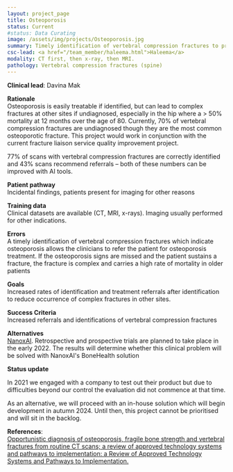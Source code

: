```yaml
---
layout: project_page
title: Osteoporosis
status: Current
#status: Data Curating
image: /assets/img/projects/Osteoporosis.jpg
summary: Timely identification of vertebral compression fractures to promote early treatment interventions.
csc-lead: <a href="/team_member/haleema.html">Haleema</a>
modality: CT first, then x-ray, then MRI.
pathology: Vertebral compression fractures (spine)
---
```

<b>Clinical lead</b>: Davina Mak <br>

<b>Rationale</b><br>
Osteoporosis is easily treatable if identified, but can lead to complex fractures at other sites if undiagnosed, especially in the hip where a > 50% mortality at 12 months over the age of 80. Currently, 70% of vertebral compression fractures are undiagnosed though they are the most common osteoporotic fracture. This project would work in conjunction with the current fracture liaison service quality improvement project. 

77% of scans with vertebral compression fractures are correctly identified and 43% scans recommend referrals – both of these numbers can be improved with AI tools.<br>

<b>Patient pathway</b><br> Incidental findings, patients present for imaging for other reasons<br>

<b>Training data</b><br> Clinical datasets are available (CT, MRI, x-rays). Imaging usually performed for other indications.<br>

<b>Errors</b><br> A timely identification of vertebral compression fractures which indicate osteoporosis allows the clinicians to refer the patient for osteoporosis treatment. If the osteoporosis signs are missed and the patient sustains a fracture, the fracture is complex and carries a high rate of mortality in older patients<br>

<b>Goals</b><br> Increased rates of identification and treatment referrals after identification to reduce occurrence of complex fractures in other sites.<br>

<b>Success Criteria</b><br> Increased referrals and identifications of vertebral compression fractures<br>

<b>Alternatives</b><br> <a href="https://www.zebra-med.com/bone-health-solution"> NanoxAI</a>. Retrospective and prospective trials are planned to take place in the early 2022. The results will determine whether this clinical problem will be solved with NanoxAI's BoneHealth solution<br>

<b> Status update</b>

In 2021 we engaged with a company to test out their product but due to difficulties beyond our control the evaluation did not commence at that time.

As an alternative, we will proceed with an in-house solution which will begin development in autumn 2024. Until then, this 
project cannot be prioritised and will sit in the backlog.


<b>References</b>:<br> <a href="https://research-information.bris.ac.uk/ws/portalfiles/portal/282788915/1759720x211024029.pdf">Opportunistic diagnosis of osteoporosis, fragile bone strength and vertebral fractures from routine CT scans; a review of approved technology systems and pathways to implementation: a Review of Approved Technology Systems and Pathways to Implementation.</a> 
